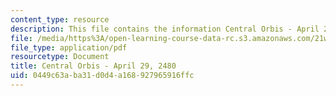 ```yaml
---
content_type: resource
description: This file contains the information Central Orbis - April 29, 2480.
file: /media/https%3A/open-learning-course-data-rc.s3.amazonaws.com/21w-763j-transmedia-storytelling-modern-science-fiction-spring-2014/0449c63aba31d0d4a168927965916ffc_MIT21W_763JS14_4-29-2480.pdf
file_type: application/pdf
resourcetype: Document
title: Central Orbis - April 29, 2480
uid: 0449c63a-ba31-d0d4-a168-927965916ffc
---
```

